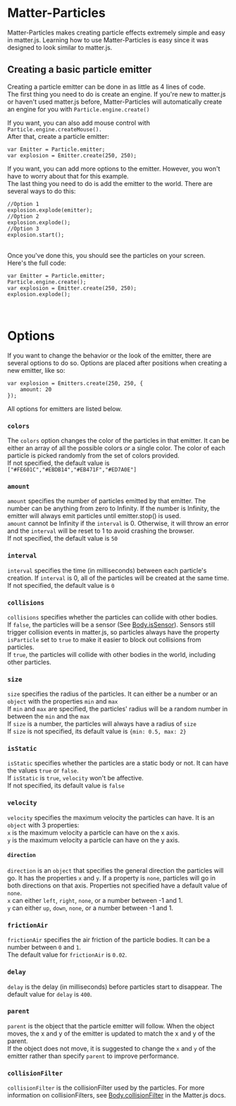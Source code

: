 # Matter-Particles
Matter-Particles makes creating particle effects extremely simple and easy in matter.js. Learning how to use Matter-Particles is easy since it was designed to look similar to matter.js.

## Creating a basic particle emitter
Creating a particle emitter can be done in as little as 4 lines of code. <br>
The first thing you need to do is create an engine. If you're new to matter.js or haven't used matter.js before, Matter-Particles will automatically create an engine for you with `Particle.engine.create()`<br>
    
If you want, you can also add mouse control with `Particle.engine.createMouse().`<br>
After that, create a particle emitter:

    var Emitter = Particle.emitter;
    var explosion = Emitter.create(250, 250);
    
If you want, you can add more options to the emitter. However, you won't have to worry about that for this example.<br>
The last thing you need to do is add the emitter to the world. There are several ways to do this:

    //Option 1
    explosion.explode(emitter);
    //Option 2
    explosion.explode();
    //Option 3
    explosion.start();
    
<br>
Once you've done this, you should see the particles on your screen.<br>
Here's the full code: <br>

	var Emitter = Particle.emitter;
	Particle.engine.create();
	var explosion = Emitter.create(250, 250);
	explosion.explode();

<br> 

# Options
If you want to change the behavior or the look of the emitter, there are several options to do so.
Options are placed after positions when creating a new emitter, like so: <br>
    
    var explosion = Emitters.create(250, 250, {
        amount: 20
    });
    
All options for emitters are listed below.
<br>

### `colors`
The `colors` option changes the color of the particles in that emitter. It can be either an array of all the possible colors _or_ a single color. The color of each particle is picked randomly from the set of colors provided.<br>
If not specified, the default value is `["#FE601C","#EBDB14","#EB471F","#ED7A0E"]`

### `amount`
 `amount` specifies the number of particles emitted by that emitter. The number can be anything from zero to Infinity. If the number is Infinity, the emitter will always emit particles until emitter.stop() is used. <br>
 `amount` cannot be Infinity if the `interval` is 0. Otherwise, it will throw an error and the `interval` will be reset to 1 to avoid crashing the browser.<br>
 If not specified, the default value is `50`
 
### `interval`
 `interval` specifies the time (in milliseconds) between each particle's creation. If `interval` is 0, all of the particles will be created at the same time. <br>
 If not specified, the default value is `0`

### `collisions`
 `collisions` specifies whether the particles can collide with other bodies.<br>
 If `false`, the particles will be a sensor (See [Body.isSensor](http://brm.io/matter-js/docs/classes/Body.html#property_isSensor)). Sensors still trigger collision events in matter.js, so particles always have the property `isParticle` set to `true` to make it easier to block out collisions from particles.<br>
 If `true`, the particles will collide with other bodies in the world, including other particles.


### `size`
 `size` specifies the radius of the particles. It can either be a number or an `object` with the properties `min` and `max` <br>
 If `min` and `max` are specified, the particles' radius will be a random number in between the `min` and the `max` <br>
 If `size` is a number, the particles will always have a radius of `size` <br>
 If `size` is not specified, its default value is `{min: 0.5, max: 2}`

### `isStatic`
 `isStatic` specifies whether the particles are a static body or not. It can have the values `true` or `false`. <br>
 If `isStatic` is `true`, `velocity` won't be affective.<br>
 If not specified, its default value is `false`

### `velocity`
 `velocity` specifies the maximum velocity the particles can have. It is an `object` with 3 properties: 
 <br>
 `x` is the maximum velocity a particle can have on the x axis.<br>
 `y` is the maximum velocity a particle can have on the y axis.

 #### `direction`
 `direction` is an `object` that specifies the general direction the particles will go. It has the properties `x` and `y`. If a property is `none`, particles will go in both directions on that axis. Properties not specified have a default value of `none`.<br>
 `x` can either `left`, `right`, `none`, or a number between -1 and 1.<br>
 `y` can either `up`, `down`, `none`, or a number between -1 and 1.<br>

### `frictionAir`
 `frictionAir` specifies the air friction of the particle bodies. It can be a number between `0` and `1`. <br>
 The default value for `frictionAir` is `0.02`.

### `delay`
 `delay` is the delay (in milliseconds) before particles start to disappear.
 The default value for `delay` is `400`.

### `parent`
 `parent` is the object that the particle emitter will follow. When the object moves, the x and y of the emitter is updated to match the x and y of the parent. <br>
 If the object does not move, it is suggested to change the `x` and `y` of the emitter rather than specify `parent` to improve performance.

### `collisionFilter`
 `collisionFilter` is the collisionFilter used by the particles. For more information on collisionFilters, see [Body.collisionFilter](http://brm.io/matter-js/docs/classes/Body.html#property_collisionFilter) in the Matter.js docs.

